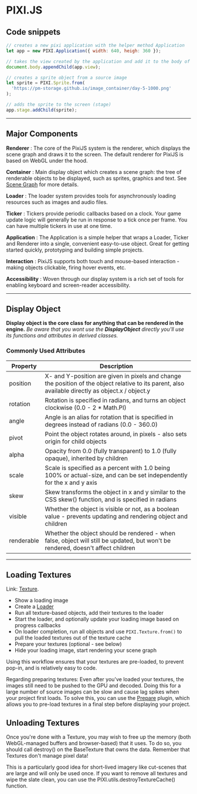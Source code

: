# PIXI.JS

## Code snippets

```js
// creates a new pixi application with the helper method Application
let app = new PIXI.Application({ width: 640, heigh: 360 });

// takes the view created by the application and add it to the body of the page
document.body.appendChild(app.view);

// creates a sprite object from a source image
let sprite = PIXI.Sprite.from(
  'https://pm-storage.github.io/image_container/day-5-1000.png'
);

// adds the sprite to the screen (stage)
app.stage.addChild(sprite);
```

---

## Major Components

**Renderer** : The core of the PixiJS system is the renderer, which displays the scene graph and draws it to the screen. The default renderer for PixiJS is based on WebGL under the hood.

**Container** : Main display object which creates a scene graph: the tree of renderable objects to be displayed, such as sprites, graphics and text. See [Scene Graph](https://pixijs.io/guides/basics/scene-graph.html) for more details.

**Loader** : The loader system provides tools for asynchronously loading resources such as images and audio files.

**Ticker** : Tickers provide periodic callbacks based on a clock. Your game update logic will generally be run in response to a tick once per frame. You can have multiple tickers in use at one time.

**Application** : The Application is a simple helper that wraps a Loader, Ticker and Renderer into a single, convenient easy-to-use object. Great for getting started quickly, prototyping and building simple projects.

**Interaction** : PixiJS supports both touch and mouse-based interaction - making objects clickable, firing hover events, etc.

**Accessibility** : Woven through our display system is a rich set of tools for enabling keyboard and screen-reader accessibility.

---

## Display Object

**Display object is the core class for anything that can be rendered in the engine.**
_Be aware that you wont use the **DisplayObject** directly you'll use its functions and attributes in derived classes._

### Commonly Used Attributes

| Property   | Description                                                                                                                                        |
| ---------- | -------------------------------------------------------------------------------------------------------------------------------------------------- |
| position   | X- and Y-position are given in pixels and change the position of the object relative to its parent, also available directly as object.x / object.y |
| rotation   | Rotation is specified in radians, and turns an object clockwise (0.0 - 2 \* Math.PI)                                                               |
| angle      | Angle is an alias for rotation that is specified in degrees instead of radians (0.0 - 360.0)                                                       |
| pivot      | Point the object rotates around, in pixels - also sets origin for child objects                                                                    |
| alpha      | Opacity from 0.0 (fully transparent) to 1.0 (fully opaque), inherited by children                                                                  |
| scale      | Scale is specified as a percent with 1.0 being 100% or actual-size, and can be set independently for the x and y axis                              |
| skew       | Skew transforms the object in x and y similar to the CSS skew() function, and is specified in radians                                              |
| visible    | Whether the object is visible or not, as a boolean value - prevents updating and rendering object and children                                     |
| renderable | Whether the object should be rendered - when false, object will still be updated, but won't be rendered, doesn't affect children                   |

---

## Loading Textures

Link: [Texture](https://pixijs.io/guides/basics/textures.html).

- Show a loading image
- Create a [Loader](https://pixijs.download/release/docs/PIXI.Loader.html)
- Run all texture-based objects, add their textures to the loader
- Start the loader, and optionally update your loading image based on progress callbacks
- On loader completion, run all objects and use `PIXI.Texture.from()` to pull the loaded textures out of the texture cache
- Prepare your textures (optional - see below)
- Hide your loading image, start rendering your scene graph

Using this workflow ensures that your textures are pre-loaded, to prevent pop-in, and is relatively easy to code.

Regarding preparing textures: Even after you've loaded your textures, the images still need to be pushed to the GPU and decoded. Doing this for a large number of source images can be slow and cause lag spikes when your project first loads. To solve this, you can use the [Prepare](https://pixijs.download/release/docs/PIXI.Prepare.html) plugin, which allows you to pre-load textures in a final step before displaying your project.

## Unloading Textures

Once you're done with a Texture, you may wish to free up the memory (both WebGL-managed buffers and browser-based) that it uses. To do so, you should call destroy() on the BaseTexture that owns the data. Remember that Textures don't manage pixel data!

This is a particularly good idea for short-lived imagery like cut-scenes that are large and will only be used once. If you want to remove all textures and wipe the slate clean, you can use the PIXI.utils.destroyTextureCache() function.
